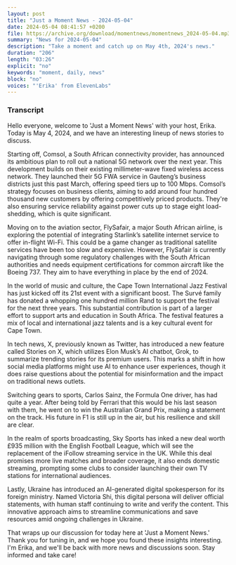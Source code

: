 ```yaml
---
layout: post
title: "Just a Moment News - 2024-05-04"
date: 2024-05-04 08:41:57 +0200
file: https://archive.org/download/momentnews/momentnews_2024-05-04.mp3
summary: "News for 2024-05-04"
description: "Take a moment and catch up on May 4th, 2024's news."
duration: "206"
length: "03:26"
explicit: "no"
keywords: "moment, daily, news"
block: "no"
voices: "'Erika' from ElevenLabs"
---
```


### Transcript

Hello everyone, welcome to 'Just a Moment News' with your host, Erika. Today is May 4, 2024, and we have an interesting lineup of news stories to discuss.

Starting off, Comsol, a South African connectivity provider, has announced its ambitious plan to roll out a national 5G network over the next year. This development builds on their existing millimeter-wave fixed wireless access network. They launched their 5G FWA service in Gauteng’s business districts just this past March, offering speed tiers up to 100 Mbps. Comsol’s strategy focuses on business clients, aiming to add around four hundred thousand new customers by offering competitively priced products. They're also ensuring service reliability against power cuts up to stage eight load-shedding, which is quite significant.

Moving on to the aviation sector, FlySafair, a major South African airline, is exploring the potential of integrating Starlink’s satellite internet service to offer in-flight Wi-Fi. This could be a game changer as traditional satellite services have been too slow and expensive. However, FlySafair is currently navigating through some regulatory challenges with the South African authorities and needs equipment certifications for common aircraft like the Boeing 737. They aim to have everything in place by the end of 2024.

In the world of music and culture, the Cape Town International Jazz Festival has just kicked off its 21st event with a significant boost. The Survé family has donated a whopping one hundred million Rand to support the festival for the next three years. This substantial contribution is part of a larger effort to support arts and education in South Africa. The festival features a mix of local and international jazz talents and is a key cultural event for Cape Town.

In tech news, X, previously known as Twitter, has introduced a new feature called Stories on X, which utilizes Elon Musk’s AI chatbot, Grok, to summarize trending stories for its premium users. This marks a shift in how social media platforms might use AI to enhance user experiences, though it does raise questions about the potential for misinformation and the impact on traditional news outlets.

Switching gears to sports, Carlos Sainz, the Formula One driver, has had quite a year. After being told by Ferrari that this would be his last season with them, he went on to win the Australian Grand Prix, making a statement on the track. His future in F1 is still up in the air, but his resilience and skill are clear.

In the realm of sports broadcasting, Sky Sports has inked a new deal worth £935 million with the English Football League, which will see the replacement of the iFollow streaming service in the UK. While this deal promises more live matches and broader coverage, it also ends domestic streaming, prompting some clubs to consider launching their own TV stations for international audiences.

Lastly, Ukraine has introduced an AI-generated digital spokesperson for its foreign ministry. Named Victoria Shi, this digital persona will deliver official statements, with human staff continuing to write and verify the content. This innovative approach aims to streamline communications and save resources amid ongoing challenges in Ukraine.

That wraps up our discussion for today here at 'Just a Moment News.' Thank you for tuning in, and we hope you found these insights interesting. I'm Erika, and we'll be back with more news and discussions soon. Stay informed and take care!

